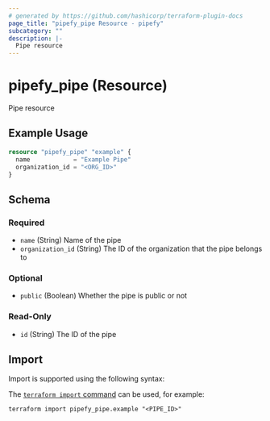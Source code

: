 ```yaml
---
# generated by https://github.com/hashicorp/terraform-plugin-docs
page_title: "pipefy_pipe Resource - pipefy"
subcategory: ""
description: |-
  Pipe resource
---
```


# pipefy_pipe (Resource)

Pipe resource

## Example Usage

```terraform
resource "pipefy_pipe" "example" {
  name            = "Example Pipe"
  organization_id = "<ORG_ID>"
}
```

<!-- schema generated by tfplugindocs -->
## Schema

### Required

- `name` (String) Name of the pipe
- `organization_id` (String) The ID of the organization that the pipe belongs to

### Optional

- `public` (Boolean) Whether the pipe is public or not

### Read-Only

- `id` (String) The ID of the pipe

## Import

Import is supported using the following syntax:

The [`terraform import` command](https://developer.hashicorp.com/terraform/cli/commands/import) can be used, for example:

```shell
terraform import pipefy_pipe.example "<PIPE_ID>"
```
